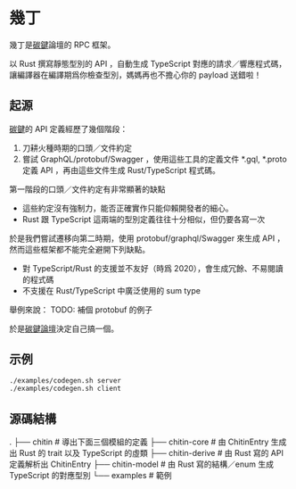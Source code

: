 # 幾丁

幾丁是[碳鍵](https://github.com/carbon-bond/carbonbond)論壇的 RPC 框架。

以 Rust 撰寫靜態型別的 API ，自動生成 TypeScript 對應的請求／響應程式碼，讓編譯器在編譯期爲你檢查型別，媽媽再也不擔心你的 payload 送錯啦！

## 起源

[碳鍵](https://github.com/carbon-bond/carbonbond)的 API 定義經歷了幾個階段：

1. 刀耕火種時期的口頭／文件約定
2. 嘗試 GraphQL/protobuf/Swagger ，使用這些工具的定義文件 *.gql, *.proto 定義 API ，再由這些文件生成 Rust/TypeScript 程式碼。

第一階段的口頭／文件約定有非常顯著的缺點
- 這些約定沒有強制力，能否正確實作只能仰賴開發者的細心。
- Rust 跟 TypeScript 這兩端的型別定義往往十分相似，但仍要各寫一次

於是我們嘗試遷移向第二時期，使用 protobuf/graphql/Swagger 來生成 API ，然而這些框架都不能完全避開下列缺點。
- 對 TypeScript/Rust 的支援並不友好（時爲 2020），會生成冗餘、不易閱讀的程式碼
- 不支援在 Rust/TypeScript 中廣泛使用的 sum type

舉例來說：
TODO: 補個 protobuf 的例子

於是[碳鍵論壇](https://github.com/carbon-bond)決定自己搞一個。

## 示例
```sh
./examples/codegen.sh server
./examples/codegen.sh client
```

## 源碼結構
.
├── chitin         # 導出下面三個模組的定義
├── chitin-core    # 由 ChitinEntry 生成出 Rust 的 trait 以及 TypeScript 的虛類
├── chitin-derive  # 由 Rust 寫的 API 定義解析出 ChitinEntry
├── chitin-model   # 由 Rust 寫的結構／enum 生成 TypeScript 的對應型別
└── examples       # 範例
